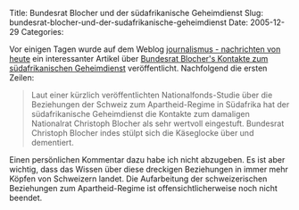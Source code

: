 Title: Bundesrat Blocher und der südafrikanische Geheimdienst
Slug: bundesrat-blocher-und-der-sudafrikanische-geheimdienst
Date: 2005-12-29
Categories:

Vor einigen Tagen wurde auf dem Weblog [journalismus - nachrichten von heute](http://oraclesyndicate.twoday.net/) ein interessanter Artikel über [Bundesrat Blocher's Kontakte zum südafrikanischen Geheimdienst](http://oraclesyndicate.twoday.net/stories/1317545/) veröffentlicht. Nachfolgend die ersten Zeilen:

> Laut einer kürzlich veröffentlichten Nationalfonds-Studie über die Beziehungen der Schweiz zum Apartheid-Regime in Südafrika hat der südafrikanische Geheimdienst die Kontakte zum damaligen Nationalrat Christoph Blocher als sehr wertvoll eingestuft. Bundesrat Christoph Blocher indes stülpt sich die Käseglocke über und dementiert.

Einen persönlichen Kommentar dazu habe ich nicht abzugeben. Es ist aber wichtig, dass das Wissen über diese dreckigen Beziehungen in immer mehr Köpfen von Schweizern landet. Die Aufarbeitung der schweizerischen Beziehungen zum Apartheid-Regime ist offensichtlicherweise noch nicht beendet.
